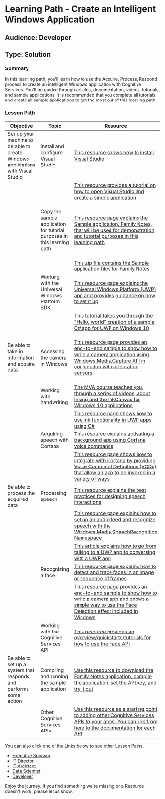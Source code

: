 Learning Path - Create an Intelligent Windows Application
=================================================================================
Audience: Developer
---------------------------------
Type: Solution
--------------------
### Summary
In this learning path, you'll learn how to use the Acquire, Process, Respond process to create an intelligent Windows application with Cognitive Services. You'll be guided through articles, documentation, videos, tutorials, and sample applications. It is recommended that you complete all tutorials and create all sample applications to get the most out of this learning path.


### Lesson Path
| Objective                                                                        | Topic                                                                   | Resource                                                                                                                                                                                                                                                          | Technologies                                                                                                                                                                           | Level        | Pre-Requisites                                                                                                                                                                                              |
|----------------------------------------------------------------------------------|-------------------------------------------------------------------------|--------------------------------------------------------|----------------------------------------------------|--------------|----------------------------------------------------|
| Set up your machine to be able to create Windows applications with Visual Studio | Install and configure Visual Studio                                     | [This resource shows how to install Visual Studio](https://www.visualstudio.com/downloads/)                                                                                                                                                                       | Visual Studio                                                                                                                                                                          | Beginner     | None                                                                                                                                                                                                        |
|                                                                                  |                                                                         | [This resource provides a tutorial on how to open Visual Studio and create a simple application](https://msdn.microsoft.com/en-us/library/jj153219.aspx)                                                                                                          | C\#, Visual Studio                                                                                                                                                                     | Beginner     | None                                                                                                                                                                                                        |
|                                                                                  | Copy the sample application for tutorial purposes in this learning path | [This resource page explains the Sample application, Family Notes, that will be used for demonstration and tutorial purposes in this learning path](https://github.com/Microsoft/Windows-appsample-familynotes)                                                   | SpeechRecognizer, SpeechSynthesizer, MediaCapture, FaceDetectionEffect, Microsoft Face API, Cortana, InkCanvas API, DataContractJsonSerializer, UWP, Cognitive Services, Visual Studio | Beginner     | None                                                                                                                                                                                                        |
|                                                                                  |                                                                         | [This zip file contains the Sample application files for Family Notes](https://github.com/Microsoft/Windows-appsample-familynotes/archive/master.zip)                                                                                                             | Visual Studio                                                                                                                                                                          | Beginner     | None                                                                                                                                                                                                        |
|                                                                                  | Working with the Universal Windows Platform SDK                         | [This resource page explains the Universal Windows Platform (UWP) app and provides guidance on how to set it up](https://docs.microsoft.com/en-us/windows/uwp/get-started/whats-a-uwp)                                                                            | UWP                                                                                                                                                                                    | Beginner     | None                                                                                                                                                                                                        |
|                                                                                  |                                                                         | [This tutorial takes you through the "Hello, world" creation of a sample C\# app for UWP on Windows 10](https://docs.microsoft.com/en-us/windows/uwp/get-started/create-a-hello-world-app-xaml-universal)                                                         | UWP, C\#, Visual Studio                                                                                                                                                                | Intermediate | Familiarity with Visual Studio, programming background                                                                                                                                                      |
| Be able to take in information and acquire data                                  | Accessing the camera in Windows                                         | [This resource page provides an end-to-end sample to show how to write a camera application using Windows.Media.Capture API in conjunction with orientation sensors](https://github.com/Microsoft/Windows-universal-samples/tree/master/Samples/CameraStarterKit) | Windows.Media.Capture API, UWP, Visual Studio, C\#                                                                                                                                     | Intermediate | Familiarity with Visual Studio, programming background, familiarity with MediaCapture https://docs.microsoft.com/en-us/windows/uwp/audio-video-camera/basic-photo-video-and-audio-capture-with-mediacapture |
|                                                                                  | Working with handwriting                                                | [The MVA course teaches you, through a series of videos, about Inking and the InkCanvas for Windows 10 applications](https://mva.microsoft.com/en-us/training-courses/windows-10-inking-and-the-inkcanvas-14586?l=LRhlWJFsB_5205632527)                           | UWP, C\#, Visual Studio                                                                                                                                                                | Intermediate | Familiarity with Visual Studio, programming background                                                                                                                                                      |
|                                                                                  |                                                                         | [This resource page shows how to use ink functionality in UWP apps using C\#](https://github.com/Microsoft/Windows-universal-samples/tree/master/Samples/SimpleInk)                                                                                               | UWP, C\#, Visual Studio                                                                                                                                                                | Experienced  | Familiarity with Visual Studio, C\# experience                                                                                                                                                              |
|                                                                                  | Acquiring speech with Cortana                                           | [This resource explains activating a background app using Cortana voice commands](https://docs.microsoft.com/en-us/cortana/voicecommands/launch-a-background-app-with-voice-commands-in-cortana)                                                                  | Visual Studio, VCDs, App Service                                                                                                                                                       | Intermediate | Familiarity with Visual Studio, Cortana, and APIs                                                                                                                                                           |
|                                                                                  |                                                                         | [This resource page shows how to integrate with Cortana by providing Voice Command Definitions (VCDs) that allow an app to be invoked in a variety of ways](https://github.com/Microsoft/Windows-universal-samples/tree/master/Samples/CortanaVoiceCommand)       | UWP, C\#, Visual Studio, VCDs                                                                                                                                                          | Experienced  | Familiarity with Visual Studio, C\# experience                                                                                                                                                              |
| Be able to process the acquired data                                             | Processing speech                                                       | [This resource explains the best practices for designing speech interactions](https://docs.microsoft.com/en-us/windows/uwp/input-and-devices/speech-interactions)                                                                                                                                                                                     | None                                                                                                                                                                                   | Intermediate | Familiarity with app construction and design                                                                                                                                                                |
|                                                                                  |                                                                         | [This resource page explains how to set up an audio feed and recognize speech with the Windows.Media.SpeechRecognition Namespace](https://docs.microsoft.com/en-us/windows/uwp/input-and-devices/speech-recognition#related-articles)                             | UWP, C\#, Visual Studio                                                                                                                                                                | Experienced  | Familiarity with Visual Studio, C\# experience                                                                                                                                                              |
|                                                                                  |                                                                         | [This article explains how to go from talking to a UWP app to conversing with a UWP app](https://blogs.windows.com/buildingapps/2016/05/23/using-speech-in-your-uwp-apps-from-talking-to-conversing/#03A4VRZP4Dv3bi87.97)                                         | UWP, C\#, Visual Studio                                                                                                                                                                | Experienced  | Familiarity with Visual Studio, C\# experience                                                                                                                                                              |
|                                                                                  | Recognizing a face                                                      | [This resource page explains how to detect and trace faces in an image or sequence of frames](https://docs.microsoft.com/en-us/windows/uwp/audio-video-camera/detect-and-track-faces-in-an-image)                                                                 | UWP, C\#, Visual Studio                                                                                                                                                                | Experienced  | Familiarity with Visual Studio, C\# experience                                                                                                                                                              |
|                                                                                  |                                                                         | [This resource page provides an end-to-end sample to show how to write a camera app and shows a simple way to use the Face Detection effect included in Windows](https://github.com/Microsoft/Windows-universal-samples/tree/master/Samples/CameraFaceDetection)  | UWP, C\#, Visual Studio                                                                                                                                                                | Experienced  | Familiarity with Visual Studio, C\# experience                                                                                                                                                              |
|                                                                                  | Working with the Cognitive Services API                                 | [This resource provides an overview/quickstarts/tutorials for how to use the Face API](https://docs.microsoft.com/en-us/azure/cognitive-services/face/overview)                                                                                                   | C\#, Visual Studio                                                                                                                                                                     | Experienced  | Familiarity with Visual Studio, C\# experience or programming background                                                                                                                                    |
| Be able to set up a system that responds and performs some action                | Compiling and running the sample application                            | [Use this resource to download the Family Notes application, compile the application, set the API key, and try it out](https://github.com/Microsoft/Windows-appsample-familynotes)                                                                                | UWP, C\#, Visual Studio                                                                                                                                                                | Experienced  | Familiarity with Visual Studio, programming background                                                                                                                                                      |
|                                                                                  | Other Cognitive Services APIs                                           | [Use this resource as a starting point to adding other Cognitive Services APIs to your apps. You can link from here to the documentation for each API](https://azure.microsoft.com/en-us/services/cognitive-services/#all-cognitive-services)                     | Cognitive Services                                                                                                                                                                     | Intermediate | Familiarity with Visual Studio, programming background                                                                                                                                                      |


You can also click one of the Links below to see other Lesson Paths. 
- [Executive Sponsor](https://github.com/BuckWoody/LearningPaths/tree/master/Executive%20Sponsor)
- [IT Director](https://github.com/BuckWoody/LearningPaths/tree/master/IT%20Director)
- [IT Architect](https://github.com/BuckWoody/LearningPaths/tree/master/IT%20Architect)
- [Data Scientist](https://github.com/BuckWoody/LearningPaths/tree/master/Data%20Scientist)
- [Developer](https://github.com/BuckWoody/LearningPaths/tree/master/Developer)

Enjoy the journey. If you find something we're missing or a Resource doesn't work, please let us know.